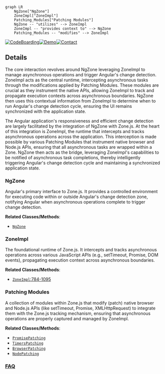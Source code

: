 ```mermaid
graph LR
    NgZone["NgZone"]
    ZoneImpl["ZoneImpl"]
    Patching_Modules["Patching Modules"]
    NgZone -- "utilizes" --> ZoneImpl
    ZoneImpl -- "provides context to" --> NgZone
    Patching_Modules -- "modifies" --> ZoneImpl
```

[![CodeBoarding](https://img.shields.io/badge/Generated%20by-CodeBoarding-9cf?style=flat-square)](https://github.com/CodeBoarding/CodeBoarding)[![Demo](https://img.shields.io/badge/Try%20our-Demo-blue?style=flat-square)](https://www.codeboarding.org/demo)[![Contact](https://img.shields.io/badge/Contact%20us%20-%20contact@codeboarding.org-lightgrey?style=flat-square)](mailto:contact@codeboarding.org)

## Details

The core interaction revolves around NgZone leveraging ZoneImpl to manage asynchronous operations and trigger Angular's change detection. ZoneImpl acts as the central runtime, intercepting asynchronous tasks through the modifications applied by Patching Modules. These modules are crucial as they instrument the native APIs, allowing ZoneImpl to track and propagate execution contexts across asynchronous boundaries. NgZone then uses this contextual information from ZoneImpl to determine when to run Angular's change detection cycle, ensuring the UI remains synchronized with the application state.

The Angular application's responsiveness and efficient change detection are largely facilitated by the integration of NgZone with Zone.js. At the heart of this integration is ZoneImpl, the runtime that intercepts and tracks asynchronous operations across the application. This interception is made possible by various Patching Modules that instrument native browser and Node.js APIs, ensuring that all asynchronous tasks are wrapped within a Zone. NgZone then acts as the bridge, leveraging ZoneImpl's capabilities to be notified of asynchronous task completions, thereby intelligently triggering Angular's change detection cycle and maintaining a synchronized application state.

### NgZone
Angular's primary interface to Zone.js. It provides a controlled environment for executing code within or outside Angular's change detection zone, notifying Angular when asynchronous operations complete to trigger change detection.


**Related Classes/Methods**:

- <a href="https://github.com/angular/angular/blob/main/integration/ng_elements/src/main.ts" target="_blank" rel="noopener noreferrer">`NgZone`</a>


### ZoneImpl
The foundational runtime of Zone.js. It intercepts and tracks asynchronous operations across various JavaScript APIs (e.g., setTimeout, Promise, DOM events), propagating execution context across asynchronous boundaries.


**Related Classes/Methods**:

- <a href="https://github.com/angular/angular/blob/main/packages/zone.js/lib/zone-impl.ts#L784-L1095" target="_blank" rel="noopener noreferrer">`ZoneImpl`:784-1095</a>


### Patching Modules
A collection of modules within Zone.js that modify (patch) native browser and Node.js APIs (like setTimeout, Promise, XMLHttpRequest) to integrate them with the Zone.js tracking mechanism, ensuring that asynchronous operations are properly captured and managed by ZoneImpl.


**Related Classes/Methods**:

- <a href="https://github.com/angular/angular/blob/main/packages/zone.js/lib/common/promise.ts" target="_blank" rel="noopener noreferrer">`PromisePatching`</a>
- <a href="https://github.com/angular/angular/blob/main/packages/zone.js/lib/common/timers.ts" target="_blank" rel="noopener noreferrer">`TimersPatching`</a>
- <a href="https://github.com/angular/angular/blob/main/packages/zone.js/lib/browser/browser.ts" target="_blank" rel="noopener noreferrer">`BrowserPatching`</a>
- <a href="https://github.com/angular/angular/blob/main/packages/zone.js/lib/node/node.ts" target="_blank" rel="noopener noreferrer">`NodePatching`</a>




### [FAQ](https://github.com/CodeBoarding/GeneratedOnBoardings/tree/main?tab=readme-ov-file#faq)